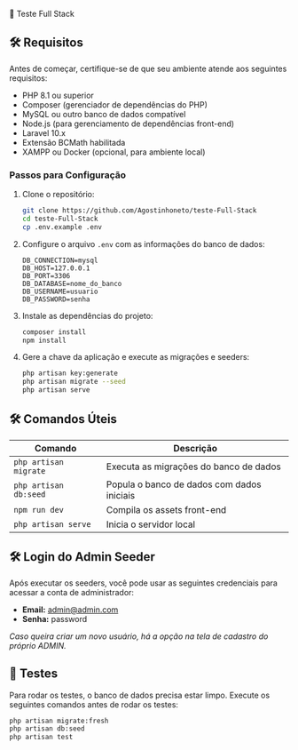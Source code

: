 🚀 Teste Full Stack

## 🛠️ Requisitos

Antes de começar, certifique-se de que seu ambiente atende aos seguintes requisitos:

- PHP 8.1 ou superior
- Composer (gerenciador de dependências do PHP)
- MySQL ou outro banco de dados compatível
- Node.js (para gerenciamento de dependências front-end)
- Laravel 10.x
- Extensão BCMath habilitada
- XAMPP ou Docker (opcional, para ambiente local)

### Passos para Configuração

1. Clone o repositório:
    ```bash
    git clone https://github.com/Agostinhoneto/teste-Full-Stack
    cd teste-Full-Stack
    cp .env.example .env
    ```

2. Configure o arquivo `.env` com as informações do banco de dados:
    ```env
    DB_CONNECTION=mysql
    DB_HOST=127.0.0.1
    DB_PORT=3306
    DB_DATABASE=nome_do_banco
    DB_USERNAME=usuario
    DB_PASSWORD=senha
    ```

3. Instale as dependências do projeto:
    ```bash
    composer install
    npm install
    ```

4. Gere a chave da aplicação e execute as migrações e seeders:
    ```bash
    php artisan key:generate
    php artisan migrate --seed
    php artisan serve
    ```

## 🛠️ Comandos Úteis

| Comando                | Descrição                                      |
|------------------------|------------------------------------------------|
| `php artisan migrate`  | Executa as migrações do banco de dados         |
| `php artisan db:seed`  | Popula o banco de dados com dados iniciais     |
| `npm run dev`          | Compila os assets front-end                    |
| `php artisan serve`    | Inicia o servidor local                        |

## 🛠️ Login do Admin Seeder

Após executar os seeders, você pode usar as seguintes credenciais para acessar a conta de administrador:

- **Email:** admin@admin.com
- **Senha:** password

*Caso queira criar um novo usuário, há a opção na tela de cadastro do próprio ADMIN.*

## 🧪 Testes

Para rodar os testes, o banco de dados precisa estar limpo. Execute os seguintes comandos antes de rodar os testes:

```bash
php artisan migrate:fresh
php artisan db:seed
php artisan test
```